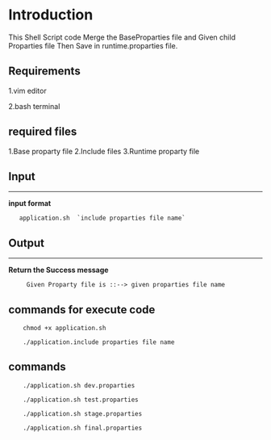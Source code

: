 # Introduction

This Shell Script code Merge the BaseProparties file  and Given child  Proparties  file Then Save in runtime.proparties file.

## Requirements
1.vim editor

2.bash terminal

## required files
1.Base proparty file
2.Include files
3.Runtime proparty file
## Input
----
 **input format**

       application.sh  `include proparties file name`
       
## Output
----
      
**Return the Success message**

         Given Proparty file is ::--> given proparties file name  
       
##  commands for execute code
   
        chmod +x application.sh
        
        ./application.include proparties file name
       
## commands 

        ./application.sh dev.proparties 
        
        ./application.sh test.proparties
        
        ./application.sh stage.proparties
        
        ./application.sh final.proparties 
       

